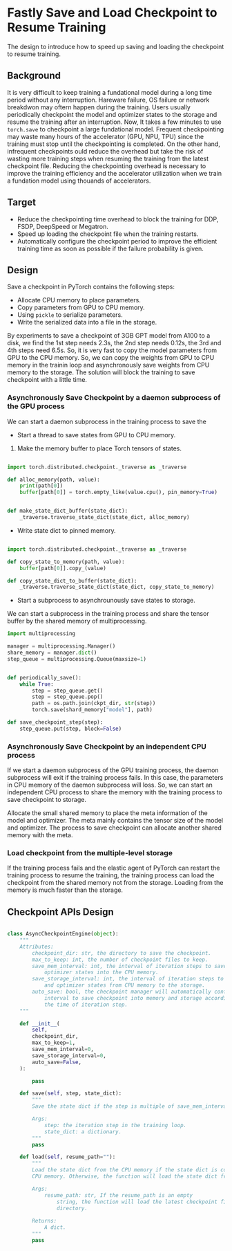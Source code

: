 # Fastly Save and Load Checkpoint to Resume Training

The design to introduce how to speed up saving and loading the checkpoint
to resume training.

## Background

It is very difficult to keep training a fundational model during a long time period
without any interruption. Hareware failure, OS failure or network breakdwon
may oftern happen during the training. Users usually periodically checkpoint
the model and optimizer states to the storage and resume the training
after an interruption. Now, It takes a few minutes to use  `torch.save` to
checkpoint a large fundational model. Frequent checkpointing may waste
many hours of the accelerator (GPU, NPU, TPU) since the training must stop
until the checkpointing is completed. On the other hand, infrequent checkpoints
ould reduce the overhead but take the risk of wasting more training steps
when resuming the training from the latest checkpoint file. Reducing the checkpointing
overhead is necessary to improve the training efficiency and the accelerator utilization
when we train a fundation model using thouands of accelerators.

## Target

- Reduce the checkpointing time overhead to block the training for
 DDP, FSDP, DeepSpeed or Megatron.
- Speed up loading the checkpoint file when the training restarts.
- Automatically configure the checkpoint period to improve the efficient
training time as soon as possible if the failure probability is given.

## Design

Save a checkpoint in PyTorch contains the following steps:

- Allocate CPU memory to place parameters.
- Copy parameters from GPU to CPU memory.
- Using `pickle` to serialize parameters.
- Write the serialized data into a file in the storage.

By experiments to save a checkpoint of 3GB GPT model from A100 to a disk, we find
the 1st step needs 2.3s, the 2nd step needs 0.12s, the 3rd and 4th steps
need 6.5s. So, it is very fast to copy the model parameters from GPU to the CPU memory.
So, we can copy the weights from GPU to CPU memory in the trainin loop
and asynchronously save weights from CPU memory to the storage. The solution
will block the training to save checkpoint with a little time.

### Asynchronously Save Checkpoint by a daemon subprocess of the GPU process

We can start a daemon subprocess in the training process to save the

- Start a thread to save states from GPU to CPU memory.

1. Make the memory buffer to place Torch tensors of states.

```Python

import torch.distributed.checkpoint._traverse as _traverse

def alloc_memory(path, value):
    print(path[0])
    buffer[path[0]] = torch.empty_like(value.cpu(), pin_memory=True)


def make_state_dict_buffer(state_dict):
    _traverse.traverse_state_dict(state_dict, alloc_memory)

```

- Write state dict to pinned memory.

```python

import torch.distributed.checkpoint._traverse as _traverse

def copy_state_to_memory(path, value):
    buffer[path[0]].copy_(value)

def copy_state_dict_to_buffer(state_dict):
    _traverse.traverse_state_dict(state_dict, copy_state_to_memory)
```

- Start a subprocess to asynchrounously save states to storage.

We can start a subprocess in the training process and share the
tensor buffer by the shared memory of multiprocessing.

```Python
import multiprocessing

manager = multiprocessing.Manager()
share_memory = manager.dict()
step_queue = multiprocessing.Queue(maxsize=1)


def periodically_save():
    while True:
        step = step_queue.get()
        step = step_queue.pop()
        path = os.path.join(ckpt_dir, str(step))
        torch.save(shard_memory["model"], path)

def save_checkpoint_step(step):
    step_queue.put(step, block=False)
```

### Asynchronously Save Checkpoint by an independent CPU process

If we start a daemon subprocess of the GPU training process, the daemon
subprocess will exit if the training process fails. In this case, the
parameters in CPU memory of the daemon subprocess will loss. So, we can
start an independent CPU process to share the memory with the training
process to save checkpoint to storage.

Allocate the small shared memory to place the meta information of the model and optimizer.
The meta mainly contains the tensor size of the model and optimizer. The process
to save checkpoint can allocate another shared memory with the meta.

### Load checkpoint from the multiple-level storage

If the training process fails and the elastic agent of PyTorch can restart the
training process to resume the training, the training process can load the checkpoint
from the shared memory not from the storage. Loading from the memory is much faster
than the storage.

## Checkpoint APIs Design

```Python

class AsyncCheckpointEngine(object):
    """
    Attributes:
        checkpoint_dir: str, the directory to save the checkpoint.
        max_to_keep: int, the number of checkpoint files to keep.
        save_mem_interval: int, the interval of iteration steps to save the model and
            optimizer states into the CPU memory.
        save_storage_interval: int, the interval of iteration steps to save the model
            and optimizer states from CPU memory to the storage.
        auto_save: bool, the checkpoint manager will automatically configure the
            interval to save checkpoint into memory and storage according to
            the time of iteration step.
    """

    def __init__(
        self,
        checkpoint_dir,
        max_to_keep=1,
        save_mem_interval=0,
        save_storage_interval=0,
        auto_save=False,
    ):

        pass

    def save(self, step, state_dict):
        """
        Save the state dict if the step is multiple of save_mem_interval.

        Args:
            step: the iteration step in the training loop.
            state_dict: a dictionary.
        """
        pass

    def load(self, resume_path=""):
        """
        Load the state dict from the CPU memory if the state dict is complete in
        CPU memory. Otherwise, the function will load the state dict from the storage. 

        Args:
            resume_path: str, If the resume_path is an empty
                string, the function will load the latest checkpoint file in the checkpoint
                directory.
        
        Returns:
            A dict.
        """
        pass
```
